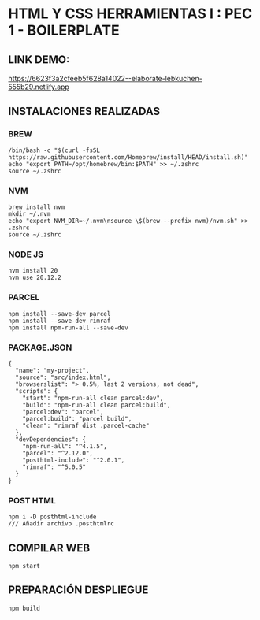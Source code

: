 # HTML Y CSS HERRAMIENTAS I : PEC 1 - BOILERPLATE

## LINK DEMO:

https://6623f3a2cfeeb5f628a14022--elaborate-lebkuchen-555b29.netlify.app

## INSTALACIONES REALIZADAS

### BREW

```
/bin/bash -c "$(curl -fsSL https://raw.githubusercontent.com/Homebrew/install/HEAD/install.sh)"
echo "export PATH=/opt/homebrew/bin:$PATH" >> ~/.zshrc
source ~/.zshrc

```

### NVM

```
brew install nvm
mkdir ~/.nvm
echo "export NVM_DIR=~/.nvm\nsource \$(brew --prefix nvm)/nvm.sh" >> .zshrc
source ~/.zshrc

```

### NODE JS
```
nvm install 20
nvm use 20.12.2
```

### PARCEL

```
npm install --save-dev parcel
npm install --save-dev rimraf 
npm install npm-run-all --save-dev

```

### PACKAGE.JSON

```
{
  "name": "my-project",
  "source": "src/index.html",
  "browserslist": "> 0.5%, last 2 versions, not dead",
  "scripts": {
    "start": "npm-run-all clean parcel:dev",
    "build": "npm-run-all clean parcel:build",
    "parcel:dev": "parcel", 
    "parcel:build": "parcel build", 
    "clean": "rimraf dist .parcel-cache"
  },
  "devDependencies": {
    "npm-run-all": "^4.1.5",
    "parcel": "^2.12.0",
    "posthtml-include": "^2.0.1",
    "rimraf": "^5.0.5"
  }
}
```

### POST HTML
```
npm i -D posthtml-include
/// Añadir archivo .posthtmlrc
```
## COMPILAR WEB

```
npm start
```
## PREPARACIÓN DESPLIEGUE
```
npm build
```

